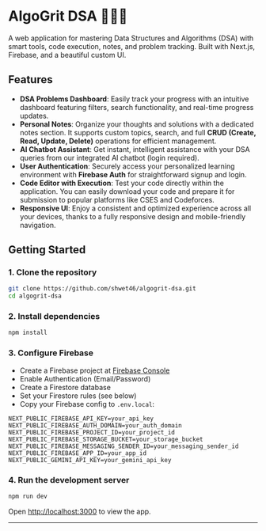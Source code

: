 # AlgoGrit DSA 👩🏻‍💻

A  web application for mastering Data Structures and Algorithms (DSA) with smart tools, code execution, notes, and problem tracking. Built with Next.js, Firebase, and a beautiful custom UI.

## Features

* **DSA Problems Dashboard**: Easily track your progress with an intuitive dashboard featuring filters, search functionality, and real-time progress updates.
* **Personal Notes**: Organize your thoughts and solutions with a dedicated notes section. It supports custom topics, search, and full **CRUD (Create, Read, Update, Delete)** operations for efficient management.
* **AI Chatbot Assistant**: Get instant, intelligent assistance with your DSA queries from our integrated AI chatbot (login required).
* **User Authentication**: Securely access your personalized learning environment with **Firebase Auth** for straightforward signup and login.
* **Code Editor with Execution**: Test your code directly within the application. You can easily download your code and prepare it for submission to popular platforms like CSES and Codeforces.
* **Responsive UI**: Enjoy a consistent and optimized experience across all your devices, thanks to a fully responsive design and mobile-friendly navigation.

## Getting Started

### 1. Clone the repository
```bash
git clone https://github.com/shwet46/algogrit-dsa.git
cd algogrit-dsa
```

### 2. Install dependencies
```bash
npm install
```

### 3. Configure Firebase
- Create a Firebase project at [Firebase Console](https://console.firebase.google.com/)
- Enable Authentication (Email/Password)
- Create a Firestore database
- Set your Firestore rules (see below)
- Copy your Firebase config to `.env.local`:

```
NEXT_PUBLIC_FIREBASE_API_KEY=your_api_key
NEXT_PUBLIC_FIREBASE_AUTH_DOMAIN=your_auth_domain
NEXT_PUBLIC_FIREBASE_PROJECT_ID=your_project_id
NEXT_PUBLIC_FIREBASE_STORAGE_BUCKET=your_storage_bucket
NEXT_PUBLIC_FIREBASE_MESSAGING_SENDER_ID=your_messaging_sender_id
NEXT_PUBLIC_FIREBASE_APP_ID=your_app_id
NEXT_PUBLIC_GEMINI_API_KEY=your_gemini_api_key
```

### 4. Run the development server
```bash
npm run dev
```

Open [http://localhost:3000](http://localhost:3000) to view the app.

---
